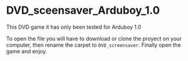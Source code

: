 DVD_sceensaver_Arduboy_1.0
==============================
This DVD game it has only been tested for Arduboy 1.0

To open the file you will have to download or clone the proyect on your computer, then rename the carpet to `DVD_screensaver`.
Finally open the game and enjoy.
